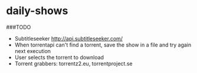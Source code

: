 # daily-shows

###TODO

* Subtitleseeker http://api.subtitleseeker.com/
* When torrentapi can't find a torrent, save the show in a file and try again next execution
* User selects the torrent to download
* Torrent grabbers: torrentz2.eu, torrentproject.se
